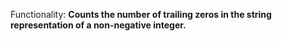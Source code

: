 Functionality: **Counts the number of trailing zeros in the string representation of a non-negative integer.**